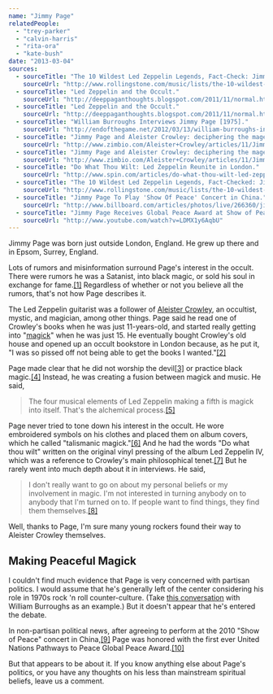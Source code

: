 ```yaml
---
name: "Jimmy Page"
relatedPeople:
  - "trey-parker"
  - "calvin-harris"
  - "rita-ora"
  - "kate-bush"
date: "2013-03-04"
sources:
  - sourceTitle: "The 10 Wildest Led Zeppelin Legends, Fact-Check: Jimmy Page Worshipped the Devil."
    sourceUrl: "http://www.rollingstone.com/music/lists/the-10-wildest-led-zeppelin-legends-fact-checked-20121121/jimmy-page-worshipped-the-devil-19691231"
  - sourceTitle: "Led Zeppelin and the Occult."
    sourceUrl: "http://deeppaganthoughts.blogspot.com/2011/11/normal.html"
  - sourceTitle: "Led Zeppelin and the Occult."
    sourceUrl: "http://deeppaganthoughts.blogspot.com/2011/11/normal.html"
  - sourceTitle: "William Burroughs Interviews Jimmy Page [1975]."
    sourceUrl: "http://endofthegame.net/2012/03/13/william-burroughs-interviews-jimmy-page-1975/"
  - sourceTitle: "Jimmy Page and Aleister Crowley: deciphering the mage."
    sourceUrl: "http://www.zimbio.com/Aleister+Crowley/articles/11/Jimmy+Page+Aleister+Crowley+deciphering+mage"
  - sourceTitle: "Jimmy Page and Aleister Crowley: deciphering the mage."
    sourceUrl: "http://www.zimbio.com/Aleister+Crowley/articles/11/Jimmy+Page+Aleister+Crowley+deciphering+mage"
  - sourceTitle: "Do What Thou Wilt: Led Zeppelin Reunite in London."
    sourceUrl: "http://www.spin.com/articles/do-what-thou-wilt-led-zeppelin-reunite-london"
  - sourceTitle: "The 10 Wildest Led Zeppelin Legends, Fact-Checked: Jimmy Page Worshipped the Devil."
    sourceUrl: "http://www.rollingstone.com/music/lists/the-10-wildest-led-zeppelin-legends-fact-checked-20121121/jimmy-page-worshipped-the-devil-19691231"
  - sourceTitle: "Jimmy Page To Play 'Show Of Peace' Concert in China."
    sourceUrl: "http://www.billboard.com/articles/photos/live/266360/jimmy-page-to-play-show-of-peace-concert-in-china"
  - sourceTitle: "Jimmy Page Receives Global Peace Award at Show of Peace Launch Event."
    sourceUrl: "http://www.youtube.com/watch?v=LDMX1y6AqbU"
---
```


Jimmy Page was born just outside London, England. He grew up there and in Epsom, Surrey, England.

Lots of rumors and misinformation surround Page's interest in the occult. There were rumors he was a Satanist, into black magic, or sold his soul in exchange for fame.<a class="source-citation" href="http://www.rollingstone.com/music/lists/the-10-wildest-led-zeppelin-legends-fact-checked-20121121/jimmy-page-worshipped-the-devil-19691231" title="The 10 Wildest Led Zeppelin Legends, Fact-Check: Jimmy Page Worshipped the Devil.">[1]</a> Regardless of whether or not you believe all the rumors, that's not how Page describes it.

The Led Zeppelin guitarist was a follower of [Aleister Crowley](http://en.wikipedia.org/wiki/Aleister_Crowley#Beliefs), an occultist, mystic, and magician, among other things. Page said he read one of Crowley's books when he was just 11-years-old, and started really getting into "[magick](http://en.wikipedia.org/wiki/Magick)" when he was just 15. He eventually bought Crowley's old house and opened up an occult bookstore in London because, as he put it, "I was so pissed off not being able to get the books I wanted."<a class="source-citation" href="http://deeppaganthoughts.blogspot.com/2011/11/normal.html" title="Led Zeppelin and the Occult.">[2]</a>

Page made clear that he did not worship the devil<a class="source-citation" href="http://deeppaganthoughts.blogspot.com/2011/11/normal.html" title="Led Zeppelin and the Occult.">[3]</a> or practice black magic.<a class="source-citation" href="http://endofthegame.net/2012/03/13/william-burroughs-interviews-jimmy-page-1975/" title="William Burroughs Interviews Jimmy Page [1975].">[4]</a> Instead, he was creating a fusion between magick and music. He said,

>The four musical elements of Led Zeppelin making a fifth is magick into itself. That's the alchemical process.<a class="source-citation" href="http://www.zimbio.com/Aleister+Crowley/articles/11/Jimmy+Page+Aleister+Crowley+deciphering+mage" title="Jimmy Page and Aleister Crowley: deciphering the mage.">[5]</a>

Page never tried to tone down his interest in the occult. He wore embroidered symbols on his clothes and placed them on album covers, which he called "talismanic magick."<a class="source-citation" href="http://www.zimbio.com/Aleister+Crowley/articles/11/Jimmy+Page+Aleister+Crowley+deciphering+mage" title="Jimmy Page and Aleister Crowley: deciphering the mage.">[6]</a> And he had the words "Do what thou wilt" written on the original vinyl pressing of the album Led Zeppelin IV, which was a reference to Crowley's main philosophical tenet.<a class="source-citation" href="http://www.spin.com/articles/do-what-thou-wilt-led-zeppelin-reunite-london" title="Do What Thou Wilt: Led Zeppelin Reunite in London.">[7]</a> But he rarely went into much depth about it in interviews. He said,

>I don't really want to go on about my personal beliefs or my involvement in magic. I'm not interested in turning anybody on to anybody that I'm turned on to. If people want to find things, they find them themselves.<a class="source-citation" href="http://www.rollingstone.com/music/lists/the-10-wildest-led-zeppelin-legends-fact-checked-20121121/jimmy-page-worshipped-the-devil-19691231" title="The 10 Wildest Led Zeppelin Legends, Fact-Checked: Jimmy Page Worshipped the Devil.">[8]</a>

Well, thanks to Page, I'm sure many young rockers found their way to Aleister Crowley themselves.


## Making Peaceful Magick

I couldn't find much evidence that Page is very concerned with partisan politics. I would assume that he's generally left of the center considering his role in 1970s rock 'n roll counter-culture. (Take [this conversation](http://endofthegame.net/2012/03/13/william-burroughs-interviews-jimmy-page-1975/) with William Burroughs as an example.) But it doesn't appear that he's entered the debate.

In non-partisan political news, after agreeing to perform at the 2010 "Show of Peace" concert in China,<a class="source-citation" href="http://www.billboard.com/articles/photos/live/266360/jimmy-page-to-play-show-of-peace-concert-in-china" title="Jimmy Page To Play &apos;Show Of Peace&apos; Concert in China.">[9]</a> Page was honored with the first ever United Nations Pathways to Peace Global Peace Award.<a class="source-citation" href="http://www.youtube.com/watch?v=LDMX1y6AqbU" title="Jimmy Page Receives Global Peace Award at Show of Peace Launch Event.">[10]</a>

But that appears to be about it. If you know anything else about Page's politics, or you have any thoughts on his less than mainstream spiritual beliefs, leave us a comment.